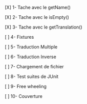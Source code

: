 [X] 1- Tache avec le getName()

[X] 2- Tache avec le isEmpty()

[X] 3- Tache avec le getTranslation()

[ ] 4- Fixtures

[ ] 5- Traduction Multiple

[ ] 6- Traduction Inverse

[ ] 7- Chargement de fichier

[ ] 8- Test suites de JUnit

[ ] 9- Free wheeling

[ ] 10- Couverture
